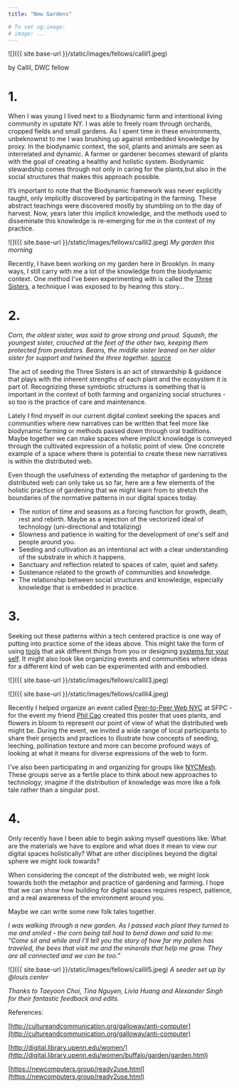 ```yaml
---
title: "New Gardens"

# To set og:image:
# image: ...
---
```

 
 ![]({{ site.base-url }}/static/images/fellows/callil1.jpeg)

by Callil, DWC fellow 


# 1. 

When I was young I lived next to a Biodynamic farm and intentional living community in upstate NY. I was able to freely roam through orchards, cropped fields and small gardens. As I spent time in these environments, unbeknownst to me I was brushing up against embedded knowledge by proxy. In the biodynamic context, the soil, plants and animals are seen as interrelated and dynamic. A farmer or gardener becomes steward of plants with the goal of creating a healthy and holistic system. Biodynamic stewardship comes through not only in caring for the plants,but also in the social structures that makes this approach possible.

It’s important to note that the Biodynamic framework was never explicitly taught, only implicitly discovered by participating in the farming. These abstract teachings were discovered mostly by stumbling on to the day of harvest. Now, years later this implicit knowledge, and the methods used to disseminate this knowledge is re-emerging for me in the context of my practice.

![]({{ site.base-url }}/static/images/fellows/callil2.jpeg)
*My garden this morning*

Recently, I have been working on my garden here in Brooklyn. In many ways, I still carry with me a lot of the knowledge from the biodynamic context. One method I've been experimenting with is called the [Three Sisters](https://www.wintergreenstudios.com/wp-content/uploads/2009/09/Three-Sisters-Garden.pdf), a technique I was exposed to by hearing this story…

# 2.

_Corn, the oldest sister, was said to grow strong and proud. Squash, the youngest sister, crouched at the feet of the other two, keeping them protected from predators. Beans, the middle sister leaned on her older sister for support and twined the three together._ [source](http://www.essentialseeds.us/pdfs/the_three_sisters_growing_guide_1.1.pdf)

The act of seeding the Three Sisters is an act of stewardship & guidance that plays with the inherent strengths of each plant and the ecosystem it is part of. Recognizing these symbiotic structures is something that is important in the context of both farming and organizing social structures - so too is the practice of care and maintenance. 

Lately I find myself in our current digital context seeking the spaces and communities where new narratives can be written that feel more like biodynamic farming or methods passed down through oral traditions. Maybe together we can make spaces where implicit knowledge is conveyed through the cultivated expression of a holistic point of view. One concrete example of a space where there is potential to create these new narratives is within the distributed web.

Even though the usefulness of extending the metaphor of gardening to the distributed web can only take us so far, here are a few elements of the holistic practice of gardening that we might learn from to stretch the boundaries of the normative patterns in our digital spaces today.

- The notion of time and seasons as a forcing function for growth, death, rest and rebirth. Maybe as a rejection of the vectorized ideal of technology (uni-directional and totalizing)
- Slowness and patience in waiting for the development of one's self and people around you.
- Seeding and cultivation as an intentional act with a clear understanding of the substrate in which it happens.
- Sanctuary and reflection related to spaces of calm, quiet and safety.
- Sustenance related to the growth of communities and knowledge.
- The relationship between social structures and knowledge, especially knowledge that is embedded in practice.

# 3. 

Seeking out these patterns within a tech centered practice is one way of putting into practice some of the ideas above. This might take the form of using [tools](https://hardlyeverything.com/) that ask different things from you or designing [systems for your self](https://thecreativeindependent.com/notes/arena-tci-how-do-you-use-the-internet-mindfully/). It might also look like organizing events and communities where ideas for a different kind of web can be experimented with and embodied.


 ![]({{ site.base-url }}/static/images/fellows/callil3.jpeg)


 ![]({{ site.base-url }}/static/images/fellows/callil4.jpeg)

Recently I helped organize an event called [Peer-to-Peer Web NYC](https://peer-to-peer-web.com/nyc) at SFPC - for the event my friend [Phil Cao](http://www.phil-cao.com/) created this poster that uses plants, and flowers in bloom to represent our point of view of what the distributed web might be. During the event, we invited a wide range of local participants to share their projects and practices to illustrate how concepts of seeding, leeching, pollination texture and more can become profound ways of looking at what it means for diverse expressions of the web to form.



I’ve also been participating in and organizing for groups like [NYCMesh](https://nycmesh.net/). These groups serve as a fertile place to think about new approaches to technology; imagine if the distribution of knowledge was more like a folk tale rather than a singular post.

# 4.
Only recently have I been able to begin asking myself questions like: What are the materials we have to explore and what does it mean to view our digital spaces holistically? What are other disciplines beyond the digital sphere we might look towards?

When considering the concept of the distributed web, we might look towards both the metaphor and practice of gardening and farming. I hope that we can show how building for digital spaces requires respect, patience, and a real awareness of the environment around you. 

Maybe we can write some new folk tales together.

_I was walking through a new garden. As I passed each plant they turned to me and smiled - the corn being tall had to bend down and said to me: “Come sit and while and I’ll tell you the story of how far my pollen has traveled, the bees that visit me and the minerals that help me grow. They are all connected and we can be too.”_

![]({{ site.base-url }}/static/images/fellows/callil5.jpeg)
*A seeder set up by @louis.center*

_Thanks to Taeyoon Choi, Tina Nguyen, Livia Huang and Alexander Singh for their fantastic feedback and edits._

References:

[http://cultureandcommunication.org/galloway/anti-computer](http://cultureandcommunication.org/galloway/anti-computer)

[http://digital.library.upenn.edu/women/](http://digital.library.upenn.edu/women/buffalo/garden/garden.html)

[https://newcomputers.group/ready2use.html](https://newcomputers.group/ready2use.html)
